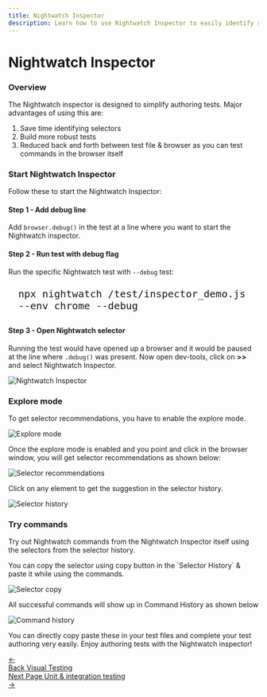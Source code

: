 ```yaml
---
title: Nightwatch Inspector
description: Learn how to use Nightwatch Inspector to easily identify selectors for authoring tests
---
```


<div class="page-header"><h1>Nightwatch Inspector</h1></div>

### Overview

The Nightwatch inspector is designed to simplify authoring tests. Major advantages of using this are:

1. Save time identifying selectors
2. Build more robust tests 
3. Reduced back and forth between test file & browser as you can test commands in the browser itself

### Start Nightwatch Inspector

Follow these to start the Nightwatch Inspector:

#### Step 1 - Add debug line

Add `browser.debug()` in the test at a line where you want to start the Nightwatch inspector.

#### Step 2 - Run test with debug flag

Run the specific Nightwatch test with `--debug` test:

<pre style="max-width: 800px; border-radius: 10px; padding: 10px 20px"><code class="language-bash" style="font-size: 20px">npx nightwatch /test/inspector_demo.js --env chrome --debug</code></pre>

#### Step 3 - Open Nightwatch selector

Running the test would have opened up a browser and it would be paused at the line where `.debug()` was present. Now open dev-tools, click on __>>__ and select Nightwatch Inspector.

![Nightwatch Inspector][image-1]

### Explore mode

To get selector recommendations, you have to enable the explore mode. 

![Explore mode][image-2]

Once the explore mode is enabled and you point and click in the browser window, you will get selector recommendations as shown below:

![Selector recommendations][image-3]

Click on any element to get the suggestion in the selector history.

![Selector history][image-4]

### Try commands

Try out Nightwatch commands from the Nightwatch Inspector itself using the selectors from the selector history.

<div class="alert alert-info">
You can copy the selector using copy button in the `Selector History` & paste it while using the commands.
</div>

![Selector copy][image-5]

All successful commands will show up in Command History as shown below

![Command history][image-6]

You can directly copy paste these in your test files and complete your test authoring very easily. Enjoy authoring tests with the Nightwatch inspector!

<div class="doc-pagination pt-40">
  <div class="previous">
    <a href="https://nightwatchjs.org/guide/writing-tests/visual-regression-testing.html">
      <span>←</span>
        <div class="d-flex flex-column">
          <span class="smallT">Back</span>
          <span class="bigT">Visual Testing</span>
        </div>
    </a>
  </div>
  <div class="next">
    <a href="https://nightwatchjs.org/guide/writing-tests/write-nodejs-unit-integration-tests.html">
        <div class="d-flex flex-column">
          <span class="smallT">Next Page</span>
          <span class="bigT">Unit &amp; integration testing</span>
        </div>
        <span>→</span>
    </a>
  </div>
</div>


[image-1]:  https://github.com/nightwatchjs/nightwatch-docs/assets/1677755/167f04bd-4bbc-46c7-b582-cff875eae7ac 
[image-2]:  https://github.com/nightwatchjs/nightwatch-docs/assets/1677755/a4b0f1e3-72a6-4d4e-8e34-bdf0d744c8e7
[image-3]:  https://github.com/nightwatchjs/nightwatch-docs/assets/1677755/63e7dd88-2df4-4f5a-b842-81bff3c2aa9f
[image-4]:  https://github.com/nightwatchjs/nightwatch-docs/assets/1677755/fb6d17d0-0391-4b3a-94cc-c735ae54b559
[image-5]:  https://github.com/nightwatchjs/nightwatch-docs/assets/1677755/842bd935-3271-4466-b2d4-6d407e7dfba8
[image-6]:  https://github.com/nightwatchjs/nightwatch-docs/assets/1677755/5a4596d2-5ebc-4007-a783-673959110100
